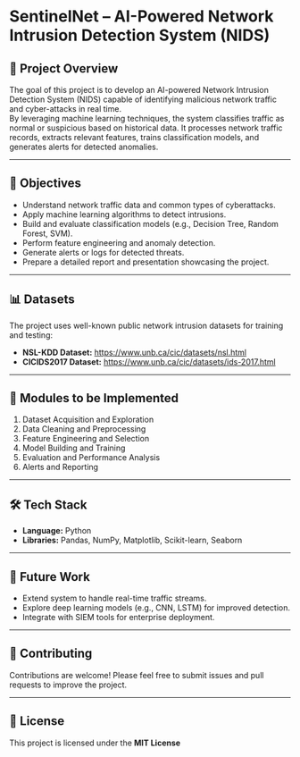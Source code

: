 # SentinelNet – AI-Powered Network Intrusion Detection System (NIDS)

## 📌 Project Overview
The goal of this project is to develop an AI-powered Network Intrusion Detection System (NIDS) capable of identifying malicious network traffic and cyber-attacks in real time.  
By leveraging machine learning techniques, the system classifies traffic as normal or suspicious based on historical data. It processes network traffic records, extracts relevant features, trains classification models, and generates alerts for detected anomalies.  

---

## 🎯 Objectives
- Understand network traffic data and common types of cyberattacks.  
- Apply machine learning algorithms to detect intrusions.  
- Build and evaluate classification models (e.g., Decision Tree, Random Forest, SVM).  
- Perform feature engineering and anomaly detection.  
- Generate alerts or logs for detected threats.  
- Prepare a detailed report and presentation showcasing the project.  

---

## 📊 Datasets
The project uses well-known public network intrusion datasets for training and testing:  
- **NSL-KDD Dataset:** https://www.unb.ca/cic/datasets/nsl.html
- **CICIDS2017 Dataset:** https://www.unb.ca/cic/datasets/ids-2017.html  

---

## 🧩 Modules to be Implemented
1. Dataset Acquisition and Exploration  
2. Data Cleaning and Preprocessing  
3. Feature Engineering and Selection  
4. Model Building and Training  
5. Evaluation and Performance Analysis  
6. Alerts and Reporting  

---

## 🛠️ Tech Stack
- **Language:** Python  
- **Libraries:** Pandas, NumPy, Matplotlib, Scikit-learn, Seaborn  

---

## 🚀 Future Work
- Extend system to handle real-time traffic streams.  
- Explore deep learning models (e.g., CNN, LSTM) for improved detection.  
- Integrate with SIEM tools for enterprise deployment.  

---

## 🤝 Contributing
Contributions are welcome! Please feel free to submit issues and pull requests to improve the project.  

---

## 📄 License
This project is licensed under the **MIT License** 
